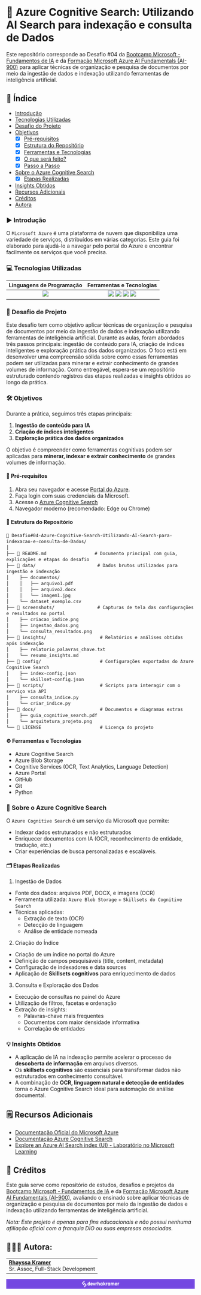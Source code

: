 # 🤖 Azure Cognitive Search: Utilizando AI Search para indexação e consulta de Dados

Este repositório corresponde ao Desafio #04 da  [Bootcamp Microsoft - Fundamentos de IA](https://www.dio.me/bootcamp/microsoft-fundamentos-de-ia) e da [Formação Microsoft Azure AI Fundamentals (AI-900)](https://web.dio.me/track/2150f9b5-b06f-4a59-ade6-ab163c24f089) para aplicar técnicas de organização e pesquisa de documentos por meio da ingestão de dados e indexação utilizando ferramentas de inteligência artificial.

## 📑 Índice
- [Introdução](https://github.com/rhayssakramer/formacao-ai-fundamentals/tree/main/Desafio%2304-Azure-Cognitive-%20Search-Utilizando-AI-Search-para-indexa%C3%A7%C3%A3o-e-consulta-de-Dados#%EF%B8%8F-introdu%C3%A7%C3%A3o)
- [Tecnologias Utilizadas]()
- [Desafio do Projeto](https://github.com/rhayssakramer/formacao-ai-fundamentals/tree/main/Desafio%2304-Azure-Cognitive-%20Search-Utilizando-AI-Search-para-indexa%C3%A7%C3%A3o-e-consulta-de-Dados#-desafio-de-projeto)
- [Objetivos](https://github.com/rhayssakramer/formacao-ai-fundamentals/tree/main/Desafio%2304-Azure-Cognitive-%20Search-Utilizando-AI-Search-para-indexa%C3%A7%C3%A3o-e-consulta-de-Dados#%EF%B8%8F-objetivos)  
  - [x] [Pré-requisitos](https://github.com/rhayssakramer/formacao-ai-fundamentals/tree/main/Desafio%2304-Azure-Cognitive-%20Search-Utilizando-AI-Search-para-indexa%C3%A7%C3%A3o-e-consulta-de-Dados#-pr%C3%A9-requisitos)  
  - [x] [Estrutura do Repositório]()
  - [x] [Ferramentas e Tecnologias](https://github.com/rhayssakramer/formacao-ai-fundamentals/tree/main/Desafio%2304-Azure-Cognitive-%20Search-Utilizando-AI-Search-para-indexa%C3%A7%C3%A3o-e-consulta-de-Dados#%EF%B8%8F-ferramentas-e-tecnologias) 
  - [x] [O que será feito?]()
  - [x] [Passo a Passo]()
- [Sobre o Azure Cognitive Search](https://github.com/rhayssakramer/formacao-ai-fundamentals/tree/main/Desafio%2304-Azure-Cognitive-%20Search-Utilizando-AI-Search-para-indexa%C3%A7%C3%A3o-e-consulta-de-Dados#-sobre-o-azure-cognitive-search)  
  - [x] [Etapas Realizadas](https://github.com/rhayssakramer/formacao-ai-fundamentals/tree/main/Desafio%2304-Azure-Cognitive-%20Search-Utilizando-AI-Search-para-indexa%C3%A7%C3%A3o-e-consulta-de-Dados#%EF%B8%8F-etapas-realizadas)   
- [Insights Obtidos](https://github.com/rhayssakramer/formacao-ai-fundamentals/tree/main/Desafio%2304-Azure-Cognitive-%20Search-Utilizando-AI-Search-para-indexa%C3%A7%C3%A3o-e-consulta-de-Dados#-insights-obtidos)   
- [Recursos Adicionais](https://github.com/rhayssakramer/formacao-ai-fundamentals/tree/main/Desafio%2304-Azure-Cognitive-%20Search-Utilizando-AI-Search-para-indexa%C3%A7%C3%A3o-e-consulta-de-Dados#%EF%B8%8F-recursos-adicionais)
- [Créditos]()
- [Autora]()

### ▶️ Introdução
O `Microsoft Azure` é uma plataforma de nuvem que disponibiliza uma variedade de serviços, distribuídos em várias categorias. Este guia foi elaborado para ajudá-lo a navegar pelo portal do Azure e encontrar facilmente os serviços que você precisa.

### 💻 Tecnologias Utilizadas

| Linguagens de Programação | Ferramentas e Tecnologias |
| :-----------------: | :-----------------------: |
| <img height="40" src="https://skillicons.dev/icons?i=py"> | <img height="40" src="https://skillicons.dev/icons?i=github"> <img height="40" src="https://skillicons.dev/icons?i=git"> <img height="40" src="https://skillicons.dev/icons?i=vscode"> <img height="40" src="https://skillicons.dev/icons?i=azure"> |

### 🎯 Desafio de Projeto
Este desafio tem como objetivo aplicar técnicas de organização e pesquisa de documentos por meio da ingestão de dados e indexação utilizando ferramentas de inteligência artificial. Durante as aulas, foram abordados três passos principais: ingestão de conteúdo para IA, criação de índices inteligentes e exploração prática dos dados organizados. O foco está em desenvolver uma compreensão sólida sobre como essas ferramentas podem ser utilizadas para minerar e extrair conhecimento de grandes volumes de informação. Como entregável, espera-se um repositório estruturado contendo registros das etapas realizadas e insights obtidos ao longo da prática.

### 🛠️ Objetivos
Durante a prática, seguimos três etapas principais:
1. **Ingestão de conteúdo para IA**
2. **Criação de índices inteligentes**
3. **Exploração prática dos dados organizados**

O objetivo é compreender como ferramentas cognitivas podem ser aplicadas para **minerar, indexar e extrair conhecimento** de grandes volumes de informação.

#### 📌 Pré-requisitos
1. Abra seu navegador e acesse [Portal do Azure](portal.azure.com).
2. Faça login com suas credenciais da Microsoft.
3. Acesse o [Azure Cognitive Search](https://azure.microsoft.com/en-us/products/ai-services/ai-search)
4. Navegador moderno (recomendado: Edge ou Chrome)

#### 📁 Estrutura do Repositório
```
📂 Desafio#04-Azure-Cognitive-Search-Utilizando-AI-Search-para-indexacao-e-consulta-de-Dados/
│
├── 📄 README.md                  # Documento principal com guia, explicações e etapas do desafio
├── 📂 data/                       # Dados brutos utilizados para ingestão e indexação
│    ├── documentos/
│    │   ├── arquivo1.pdf
│    │   ├── arquivo2.docx
│    │   └── imagem1.jpg
│    └── dataset_exemplo.csv
├── 📂 screenshots/                # Capturas de tela das configurações e resultados no portal
│    ├── criacao_indice.png
│    ├── ingestao_dados.png
│    └── consulta_resultados.png
├── 📂 insights/                    # Relatórios e análises obtidas após indexação
│    ├── relatorio_palavras_chave.txt
│    └── resumo_insights.md
├── 📂 config/                      # Configurações exportadas do Azure Cognitive Search
│    ├── index-config.json
│    └── skillset-config.json
├── 📂 scripts/                     # Scripts para interagir com o serviço via API
│    ├── consulta_indice.py
│    └── criar_indice.py
├── 📂 docs/                        # Documentos e diagramas extras
│    ├── guia_cognitive_search.pdf
│    └── arquitetura_projeto.png
└── 📄 LICENSE                      # Licença do projeto
```

#### ⚙️ Ferramentas e Tecnologias
- Azure Cognitive Search
- Azure Blob Storage
- Cognitive Services (OCR, Text Analytics, Language Detection)
- Azure Portal
- GitHub
- Git
- Python

### 🧠 Sobre o Azure Cognitive Search
O `Azure Cognitive Search` é um serviço da Microsoft que permite:
- Indexar dados estruturados e não estruturados
- Enriquecer documentos com IA (OCR, reconhecimento de entidade, tradução, etc.)
- Criar experiências de busca personalizadas e escaláveis.

#### 🗂️ Etapas Realizadas
1. Ingestão de Dados
- Fonte dos dados: arquivos PDF, DOCX, e imagens (OCR)
- Ferramenta utilizada: `Azure Blob Storage` + `Skillsets do Cognitive Search`
- Técnicas aplicadas:
  - Extração de texto (OCR)
  - Detecção de linguagem
  - Análise de entidade nomeada

2. Criação do Índice
- Criação de um índice no portal do Azure
- Definição de campos pesquisáveis (title, content, metadata)
- Configuração de indexadores e data sources
- Aplicação de **Skillsets cognitivos** para enriquecimento de dados

3. Consulta e Exploração dos Dados
- Execução de consultas no painel do Azure
- Utilização de filtros, facetas e ordenação
- Extração de insights:
  - Palavras-chave mais frequentes
  - Documentos com maior densidade informativa
  - Correlação de entidades

### 💡 Insights Obtidos
- A aplicação de IA na indexação permite acelerar o processo de **descoberta de informação** em arquivos diversos.
- Os **skillsets cognitivos** são essenciais para transformar dados não estruturados em conhecimento consultável.
- A combinação de **OCR, linguagem natural e detecção de entidades** torna o Azure Cognitive Search ideal para automação de análise documental.

## 🗒️ Recursos Adicionais
- [Documentação Oficial do Microsoft Azure](https://docs.microsoft.com/azure)
- [Documentação Azure Cognitive Search](https://learn.microsoft.com/pt-br/azure/search/search-what-is-azure-search)
- [Explore an Azure AI Search index (UI) - Laboratório no Microsoft Learning](https://microsoftlearning.github.io/mslearn-ai-fundamentals/Instructions/Labs/11-ai-search.html)

## 🔗 Créditos
Este guia serve como repositório de estudos, desafios e projetos da [Bootcamp Microsoft - Fundamentos de IA](https://www.dio.me/bootcamp/microsoft-fundamentos-de-ia) e da [Formação Microsoft Azure AI Fundamentals (AI-900)](https://web.dio.me/track/2150f9b5-b06f-4a59-ade6-ab163c24f089), avaliando o ensinado sobre aplicar técnicas de organização e pesquisa de documentos por meio da ingestão de dados e indexação utilizando ferramentas de inteligência artificial.

*Nota: Este projeto é apenas para fins educacionais e não possui nenhuma afiliação oficial com a franquia DIO ou suas empresas associadas.*

## 👩🏼‍💻 Autora:
<table style="border=0">
  <tr>
    <td align="left">
      <a href="https://github.com/rhayssakramer">
        <span><b>Rhayssa Kramer</b></span>
      </a>
      <br>
      <span>Sr. Assoc, Full-Stack Development</span>
    </td>
  </tr>
</table>

<div align="center"><a href="https://github.com/rhayssakramer"><img src="https://github.com/rhayssakramer/rhayssakramer/blob/main/img/rodape.png"></a></div>